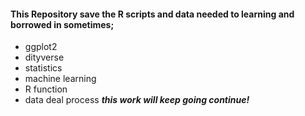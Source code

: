 #### This Repository save the R scripts and data needed to learning and borrowed in sometimes;
- ggplot2
- dityverse
- statistics
- machine learning
- R function
- data deal process
***this work will keep going continue!***

